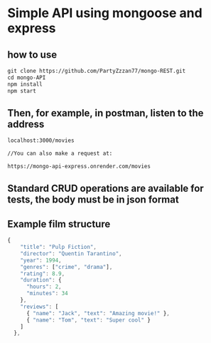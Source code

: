 # Simple API using mongoose and express

## how to use

```txt
git clone https://github.com/PartyZzzan77/mongo-REST.git
cd mongo-API
npm install
npm start
```

## Then, for example, in postman, listen to the address

```txt
localhost:3000/movies

//You can also make a request at:

https://mongo-api-express.onrender.com/movies
```

## Standard CRUD operations are available for tests, the body must be in json format

## Example film structure

```js
{
    "title": "Pulp Fiction",
    "director": "Quentin Tarantino",
    "year": 1994,
    "genres": ["crime", "drama"],
    "rating": 8.9,
    "duration": {
      "hours": 2,
      "minutes": 34
    },
    "reviews": [
      { "name": "Jack", "text": "Amazing movie!" },
      { "name": "Tom", "text": "Super cool" }
    ]
  },
```
